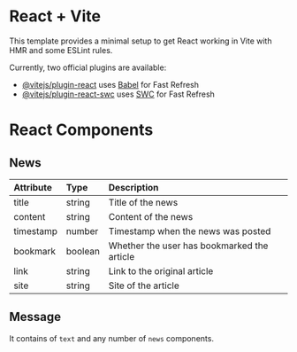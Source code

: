 # React + Vite

This template provides a minimal setup to get React working in Vite with HMR and some ESLint rules.

Currently, two official plugins are available:

- [@vitejs/plugin-react](https://github.com/vitejs/vite-plugin-react/blob/main/packages/plugin-react/README.md) uses [Babel](https://babeljs.io/) for Fast Refresh
- [@vitejs/plugin-react-swc](https://github.com/vitejs/vite-plugin-react-swc) uses [SWC](https://swc.rs/) for Fast Refresh

# React Components
## News
| Attribute | Type    | Description                                 |
| :-------- | :------ | :------------------------------------------ |
| title     | string  | Title of the news                           |
| content   | string  | Content of the news                         |
| timestamp | number  | Timestamp when the news was posted          |
| bookmark  | boolean | Whether the user has bookmarked the article |
| link      | string  | Link to the original article                |
| site      | string  | Site of the article                         |

## Message
It contains of `text` and any number of `news` components. 

